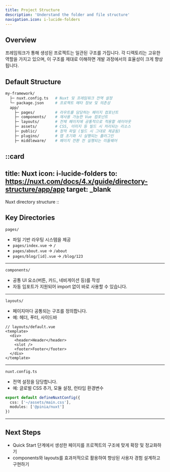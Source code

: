 ```yaml
---
title: Project Structure
description: 'Understand the folder and file structure'
navigation.icon: i-lucide-folders
---
```


## Overview
프레임워크가 통해 생성된 프로젝트는 일관된 구조를 가집니다. 각 디렉토리는 고유한 역할을 가지고 있으며, 이 구조를 제대로 이해하면 개발 과정에서의 효율성이 크게 향상됩니다.

## Default Structure
```bash
my-framework/
  ├─ nuxt.config.ts   # Nuxt 및 프레임워크 전역 설정
  └─ package.json     # 프로젝트 메타 정보 및 의존성
  app/
    ├─ pages/         # 라우트를 담당하는 페이지 컴포넌트
    ├─ components/    # 재사용 가능한 Vue 컴포넌트
    ├─ layouts/       # 전체 페이지에 공통적으로 적용할 레이아웃
    ├─ assets/        # CSS, 이미지 등 빌드 시 처리되는 리소스
    ├─ public/        # 정적 파일 (빌드 시 그대로 제공됨)
    ├─ plugins/       # 앱 초기화 시 실행되는 플러그인
    ├─ middleware/    # 페이지 전환 전 실행되는 미들웨어
```

::card
---
title: Nuxt
icon: i-lucide-folders
to: https://nuxt.com/docs/4.x/guide/directory-structure/app/app
target: _blank
---
Nuxt directory structure 
::

## Key Directories
`pages/`
- 파일 기반 라우팅 시스템을 제공
- `pages/index.vue` → `/`
- `pages/about.vue` → `/about`
- `pages/blog/[id].vue` → `/blog/123`
---
`components/`
- 공통 UI 요소(버튼, 카드, 네비게이션 등)를 작성
- 자동 임포트가 지원되어 import 없이 바로 사용할 수 있습니다.
---
`layouts/`
- 페이지마다 공통되는 구조를 정의합니다.
- 예: 헤더, 푸터, 사이드바
```vue
// layouts/default.vue
<template>
  <div>
    <header>Header</header>
    <slot />
    <footer>Footer</footer>
  </div>
</template>
```
---
`nuxt.config.ts`
- 전역 설정을 담당합니다.
- 예: 글로벌 CSS 추가, 모듈 설정, 런타임 환경변수
```ts
export default defineNuxtConfig({
  css: ['~/assets/main.css'],
  modules: ['@pinia/nuxt']
})
```
---
## Next Steps
- Quick Start 단계에서 생성한 페이지를 프로젝트의 구조에 맞게 확장 및 정교화하기
- components와 layouts를 효과저적으로 활용하여 향상된 사용자 경험 설계하고 구현하기